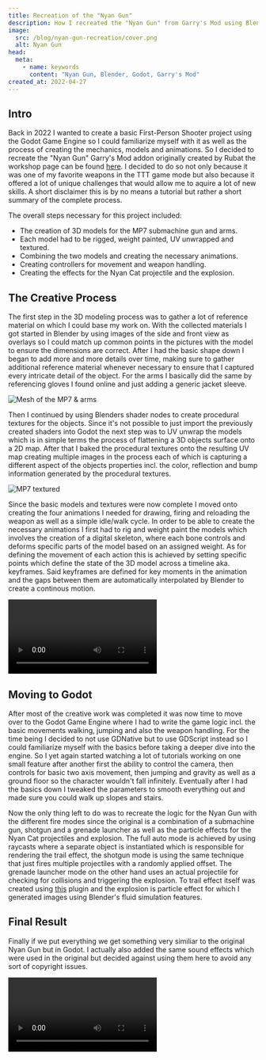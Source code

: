 ```yaml
---
title: Recreation of the "Nyan Gun"
description: How I recreated the "Nyan Gun" from Garry's Mod using Blender and Godot.
image:
  src: /blog/nyan-gun-recreation/cover.png
  alt: Nyan Gun
head:
  meta:
    - name: keywords
      content: "Nyan Gun, Blender, Godot, Garry's Mod"
created_at: 2022-04-27
---
```


## Intro

Back in 2022 I wanted to create a basic First-Person Shooter project using the Godot Game Engine so I could familiarize myself with it as well as the process of creating the mechanics, models and animations. So I decided to recreate the "Nyan Gun" Garry's Mod addon originally created by Rubat the workshop page can be found [here](https://steamcommunity.com/sharedfiles/filedetails/?id=123277559). I decided to do so not only because it was one of my favorite weapons in the TTT game mode but also because it offered a lot of unique challenges that would allow me to aquire a lot of new skills. A short disclaimer this is by no means a tutorial but rather a short summary of the complete process.

The overall steps necessary for this project included:
* The creation of 3D models for the MP7 submachine gun and arms.
* Each model had to be rigged, weight painted, UV unwrapped and textured.
* Combining the two models and creating the necessary animations.
* Creating controllers for movement and weapon handling.
* Creating the effects for the Nyan Cat projectile and the explosion.

## The Creative Process

The first step in the 3D modeling process was to gather a lot of reference material on which I could base my work on. With the collected materials I got started in Blender by using images of the side and front view as overlays so I could match up common points in the pictures with the model to ensure the dimensions are correct. After I had the basic shape down I began to add more and more details over time, making sure to gather additional reference material whenever necessary to ensure that I captured every intricate detail of the object. For the arms I basically did the same by referencing gloves I found online and just adding a generic jacket sleeve.

![Mesh of the MP7 & arms](/blog/nyan-gun-recreation/mp7-arms-mesh.png)

Then I continued by using Blenders shader nodes to create procedural textures for the objects. Since it's not possible to just import the previously created shaders into Godot the next step was to UV unwrap the models which is in simple terms the process of flattening a 3D objects surface onto a 2D map. After that I baked the procedural textures onto the resulting UV map creating multiple images in the process each of which is capturing a different aspect of the objects properties incl. the color, reflection and bump information generated by the procedural textures.

![MP7 textured](/blog/nyan-gun-recreation/mp7-textured.png)

Since the basic models and textures were now complete I moved onto creating the four animations I needed for drawing, firing and reloading the weapon as well as a simple idle/walk cycle. In order to be able to create the necessary animations I first had to rig and weight paint the models which involves the creation of a digital skeleton, where each bone controls and deforms specific parts of the model based on an assigned weight. As for defining the movement of each action this is achieved by setting specific points which define the state of the 3D model across a timeline aka. keyframes. Said keyframes are defined for key moments in the animation and the gaps between them are automatically interpolated by Blender to create a continous motion.

<video autoplay loop>
  <source src="/blog/nyan-gun-recreation/mp7-reload.mp4" type="video/mp4" />
</video>

## Moving to Godot

After most of the creative work was completed it was now time to move over to the Godot Game Engine where I had to write the game logic incl. the basic movements walking, jumping and also the weapon handling. For the time being I decided to not use GDNative but to use GDScript instead so I could familiarize myself with the basics before taking a deeper dive into the engine. So I yet again started watching a lot of tutorials working on one small feature after another first the ability to control the camera, then controls for basic two axis movement, then jumping and gravity as well as a ground floor so the character wouldn't fall infinitely. Eventually after I had the basics down I tweaked the parameters to smooth everything out and made sure you could walk up slopes and stairs.

Now the only thing left to do was to recreate the logic for the Nyan Gun with the different fire modes since the original is a combination of a submachine gun, shotgun and a grenade launcher as well as the particle effects for the Nyan Cat projectiles and explosion. The full auto mode is achieved by using raycasts where a separate object is instantiated which is responsible for rendering the trail effect, the shotgun mode is using the same technique that just fires multiple projectiles with a randomly applied offset. The grenade launcher mode on the other hand uses an actual projectile for checking for collisions and triggering the explosion. To trail effect itself was created using [this](https://github.com/OBKF/Godot-Trail-System) plugin and the explosion is particle effect for which I generated images using Blender's fluid simulation features.

## Final Result

Finally if we put everything we get something very similiar to the original Nyan Gun but in Godot. I actually also added the same sound effects which were used in the original but decided against using them here to avoid any sort of copyright issues.

<video autoplay loop>
  <source src="/blog/nyan-gun-recreation/ncg-comparison.mp4" type="video/mp4" />
</video>
